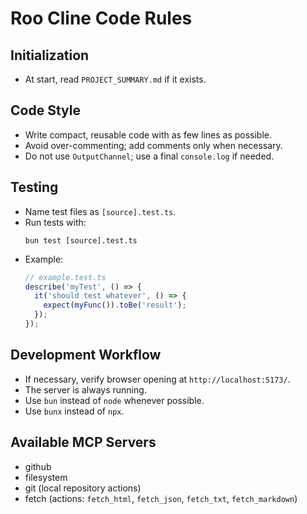 # Roo Cline Code Rules

## Initialization
- At start, read `PROJECT_SUMMARY.md` if it exists.

## Code Style
- Write compact, reusable code with as few lines as possible.
- Avoid over-commenting; add comments only when necessary.
- Do not use `OutputChannel`; use a final `console.log` if needed.

## Testing
- Name test files as `[source].test.ts`.
- Run tests with:
  ```
  bun test [source].test.ts
  ```
- Example:
  ```ts
  // example.test.ts
  describe('myTest', () => {
    it('should test whatever', () => {
      expect(myFunc()).toBe('result');
    });
  });
  ```

## Development Workflow
- If necessary, verify browser opening at `http://localhost:5173/`.
- The server is always running.
- Use `bun` instead of `node` whenever possible.
- Use `bunx` instead of `npx`.

## Available MCP Servers
- github
- filesystem
- git (local repository actions)
- fetch (actions: `fetch_html`, `fetch_json`, `fetch_txt`, `fetch_markdown`)